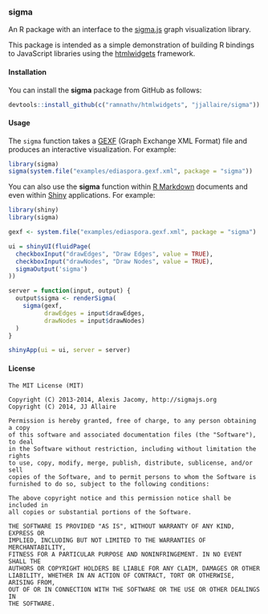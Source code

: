 

### sigma

An R package with an interface to the [sigma.js](http://sigmajs.org) graph visualization library.

This package is intended as a simple demonstration of building R bindings to JavaScript libraries using the [htmlwidgets](https://github.com/ramnathv/htmlwidgets) framework. 

#### Installation

You can install the **sigma** package from GitHub as follows:

```r
devtools::install_github(c("ramnathv/htmlwidgets", "jjallaire/sigma"))
```

#### Usage

The `sigma` function takes a [GEXF](http://gexf.net/format/) (Graph Exchange XML Format) file and produces an interactive visualization. For example:

```r
library(sigma)
sigma(system.file("examples/ediaspora.gexf.xml", package = "sigma"))
```

You can also use the **sigma** function within [R Markdown](http://rmarkdown.rstudio.com) documents and even within [Shiny](http://shiny.rstudio.com) applications. For example:

```r
library(shiny)
library(sigma)

gexf <- system.file("examples/ediaspora.gexf.xml", package = "sigma")

ui = shinyUI(fluidPage(
  checkboxInput("drawEdges", "Draw Edges", value = TRUE),
  checkboxInput("drawNodes", "Draw Nodes", value = TRUE),
  sigmaOutput('sigma')
))

server = function(input, output) {
  output$sigma <- renderSigma(
    sigma(gexf, 
          drawEdges = input$drawEdges, 
          drawNodes = input$drawNodes)
  )
}

shinyApp(ui = ui, server = server)
```

#### License

```
The MIT License (MIT)

Copyright (C) 2013-2014, Alexis Jacomy, http://sigmajs.org
Copyright (C) 2014, JJ Allaire

Permission is hereby granted, free of charge, to any person obtaining a copy
of this software and associated documentation files (the "Software"), to deal
in the Software without restriction, including without limitation the rights
to use, copy, modify, merge, publish, distribute, sublicense, and/or sell
copies of the Software, and to permit persons to whom the Software is
furnished to do so, subject to the following conditions:

The above copyright notice and this permission notice shall be included in
all copies or substantial portions of the Software.

THE SOFTWARE IS PROVIDED "AS IS", WITHOUT WARRANTY OF ANY KIND, EXPRESS OR
IMPLIED, INCLUDING BUT NOT LIMITED TO THE WARRANTIES OF MERCHANTABILITY,
FITNESS FOR A PARTICULAR PURPOSE AND NONINFRINGEMENT. IN NO EVENT SHALL THE
AUTHORS OR COPYRIGHT HOLDERS BE LIABLE FOR ANY CLAIM, DAMAGES OR OTHER
LIABILITY, WHETHER IN AN ACTION OF CONTRACT, TORT OR OTHERWISE, ARISING FROM,
OUT OF OR IN CONNECTION WITH THE SOFTWARE OR THE USE OR OTHER DEALINGS IN
THE SOFTWARE.
```





